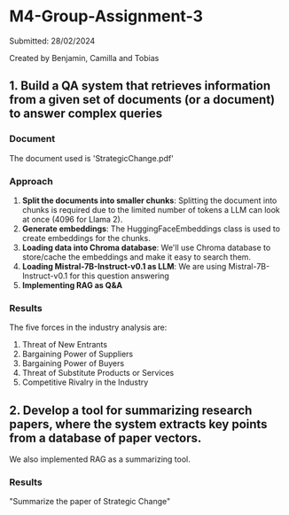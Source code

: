 # M4-Group-Assignment-3

Submitted: 28/02/2024

Created by Benjamin, Camilla and Tobias

## 1. Build a QA system that retrieves information from a given set of documents (or a document) to answer complex queries

### Document 
The document used is 'StrategicChange.pdf'

### Approach
1. **Split the documents into smaller chunks**: Splitting the document into chunks is required due to the limited number of tokens a LLM can look at once (4096 for Llama 2).
2. **Generate embeddings**: The HuggingFaceEmbeddings class is used to create embeddings for the chunks.
3. **Loading data into Chroma database**: We'll use Chroma database to store/cache the embeddings and make it easy to search them.
4. **Loading Mistral-7B-Instruct-v0.1 as LLM**: We are using Mistral-7B-Instruct-v0.1 for this question answering
5. **Implementing RAG as Q&A**

### Results
The five forces in the industry analysis are:

1. Threat of New Entrants
2. Bargaining Power of Suppliers
3. Bargaining Power of Buyers
4. Threat of Substitute Products or Services
5. Competitive Rivalry in the Industry

## 2. Develop a tool for summarizing research papers, where the system extracts key points from a database of paper vectors.

We also implemented RAG as a summarizing tool.

### Results
"Summarize the paper of Strategic Change"
